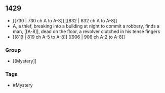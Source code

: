 ## 1429
- [[730 | 730 ch A to A-8]] [[832 | 832 ch A to A-8]] 
- A, a thief, breaking into a building at night to commit a robbery, finds a man, [[A-8]], dead on the floor, a revolver clutched in his tense fingers
- [[819 | 819 ch A-5 to A-8]] [[906 | 906 ch A-2 to A-8]] 


### Group
- [[Mystery]]

### Tags
- #Mystery

